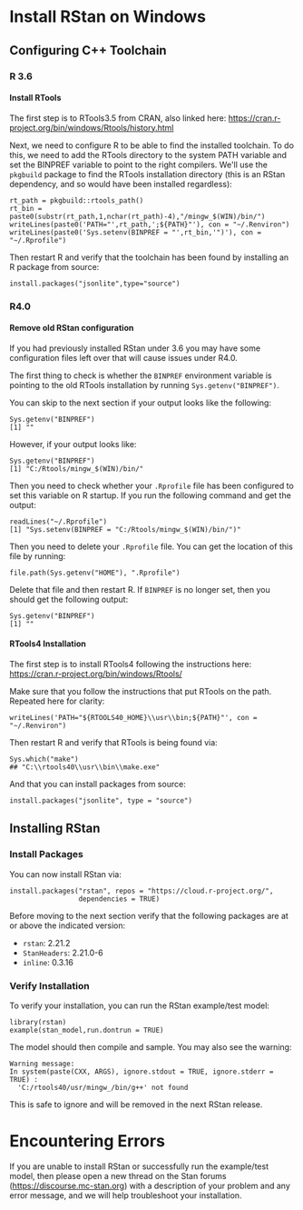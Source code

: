 # Install RStan on Windows

## Configuring C++ Toolchain

### R 3.6

#### Install RTools

The first step is to RTools3.5 from CRAN, also linked here: https://cran.r-project.org/bin/windows/Rtools/history.html

Next, we need to configure R to be able to find the installed toolchain. To do this, we need to add the RTools directory to the system PATH variable and set the BINPREF variable to point to the right compilers. We'll use the ```pkgbuild``` package to find the RTools installation directory (this is an RStan dependency, and so would have been installed regardless):
```
rt_path = pkgbuild::rtools_path()
rt_bin = paste0(substr(rt_path,1,nchar(rt_path)-4),"/mingw_$(WIN)/bin/")
writeLines(paste0('PATH="',rt_path,';${PATH}"'), con = "~/.Renviron")
writeLines(paste0('Sys.setenv(BINPREF = "',rt_bin,'")'), con = "~/.Rprofile")
```

Then restart R and verify that the toolchain has been found by installing an R package from source:
```
install.packages("jsonlite",type="source")
```

### R4.0 

#### Remove old RStan configuration

If you had previously installed RStan under 3.6 you may have some configuration files left over that will cause issues under R4.0.

The first thing to check is whether the ```BINPREF``` environment variable is pointing to the old RTools installation by running ```Sys.getenv("BINPREF")```.

You can skip to the next section if your output looks like the following:
```
Sys.getenv("BINPREF")
[1] ""
```

However, if your output looks like:
```
Sys.getenv("BINPREF")
[1] "C:/Rtools/mingw_$(WIN)/bin/"
```
Then you need to check whether your ```.Rprofile``` file has been configured to set this variable on R startup. If you run the following command and get the output:
```
readLines("~/.Rprofile")
[1] "Sys.setenv(BINPREF = "C:/Rtools/mingw_$(WIN)/bin/")"
```

Then you need to delete your ```.Rprofile``` file. You can get the location of this file by running:
```
file.path(Sys.getenv("HOME"), ".Rprofile")
```
Delete that file and then restart R. If ```BINPREF``` is no longer set, then you should get the following output:
```
Sys.getenv("BINPREF")
[1] ""
```

#### RTools4 Installation

The first step is to install RTools4 following the instructions here: https://cran.r-project.org/bin/windows/Rtools/

Make sure that you follow the instructions that put RTools on the path. Repeated here for clarity:
```
writeLines('PATH="${RTOOLS40_HOME}\\usr\\bin;${PATH}"', con = "~/.Renviron")
```

Then restart R and verify that RTools is being found via:
```
Sys.which("make")
## "C:\\rtools40\\usr\\bin\\make.exe"
```

And that you can install packages from source:
```
install.packages("jsonlite", type = "source")
```

## Installing RStan

### Install Packages
You can now install RStan via:
```
install.packages("rstan", repos = "https://cloud.r-project.org/",
                 dependencies = TRUE)
```

Before moving to the next section verify that the following packages are at or above the indicated version:

 - ```rstan```: 2.21.2
 - ```StanHeaders```: 2.21.0-6
 - ```inline```: 0.3.16


### Verify Installation

To verify your installation, you can run the RStan example/test model:
```
library(rstan)
example(stan_model,run.dontrun = TRUE)
```

The model should then compile and sample. You may also see the warning:
```
Warning message:
In system(paste(CXX, ARGS), ignore.stdout = TRUE, ignore.stderr = TRUE) :
  'C:/rtools40/usr/mingw_/bin/g++' not found
```

This is safe to ignore and will be removed in the next RStan release.

# Encountering Errors

If you are unable to install RStan or successfully run the example/test model, then please open a new thread on the Stan forums (https://discourse.mc-stan.org) with a description of your problem and any error message, and we will help troubleshoot your installation.
